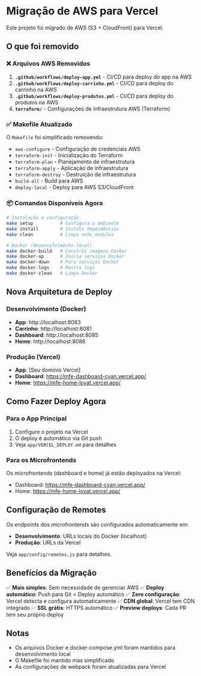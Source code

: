 # Migração de AWS para Vercel

Este projeto foi migrado de AWS (S3 + CloudFront) para Vercel.

## O que foi removido

### ❌ Arquivos AWS Removidos

1. **`.github/workflows/deploy-app.yml`** - CI/CD para deploy do app na AWS
2. **`.github/workflows/deploy-carrinho.yml`** - CI/CD para deploy do carrinho na AWS
3. **`.github/workflows/deploy-produtos.yml`** - CI/CD para deploy do produtos na AWS
4. **`terraform/`** - Configurações de infraestrutura AWS (Terraform)

### ✅ Makefile Atualizado

O `Makefile` foi simplificado removendo:
- `aws-configure` - Configuração de credenciais AWS
- `terraform-init` - Inicialização do Terraform
- `terraform-plan` - Planejamento de infraestrutura
- `terraform-apply` - Aplicação de infraestrutura
- `terraform-destroy` - Destruição de infraestrutura
- `build-all` - Build para AWS
- `deploy-local` - Deploy para AWS S3/CloudFront

### 📦 Comandos Disponíveis Agora

```bash
# Instalação e configuração
make setup          # Configura o ambiente
make install        # Instala dependências
make clean          # Limpa node_modules

# Docker (desenvolvimento local)
make docker-build   # Constrói imagens Docker
make docker-up      # Inicia serviços Docker
make docker-down    # Para serviços Docker
make docker-logs    # Mostra logs
make docker-clean   # Limpa Docker
```

## Nova Arquitetura de Deploy

### Desenvolvimento (Docker)
- **App**: http://localhost:8083
- **Carrinho**: http://localhost:8081
- **Dashboard**: http://localhost:8085
- **Home**: http://localhost:8086

### Produção (Vercel)
- **App**: [Seu domínio Vercel]
- **Dashboard**: https://mfe-dashboard-cyan.vercel.app/
- **Home**: https://mfe-home-lovat.vercel.app/

## Como Fazer Deploy Agora

### Para o App Principal
1. Configure o projeto na Vercel
2. O deploy é automático via Git push
3. Veja `app/VERCEL_DEPLOY.md` para detalhes

### Para os Microfrontends
Os microfrontends (dashboard e home) já estão deployados na Vercel:
- Dashboard: https://mfe-dashboard-cyan.vercel.app/
- Home: https://mfe-home-lovat.vercel.app/

## Configuração de Remotes

Os endpoints dos microfrontends são configurados automaticamente em:
- **Desenvolvimento**: URLs locais do Docker (localhost)
- **Produção**: URLs da Vercel

Veja `app/config/remotes.js` para detalhes.

## Benefícios da Migração

✅ **Mais simples**: Sem necessidade de gerenciar AWS
✅ **Deploy automático**: Push para Git = Deploy automático
✅ **Zero configuração**: Vercel detecta e configura automaticamente
✅ **CDN global**: Vercel tem CDN integrado
✅ **SSL grátis**: HTTPS automático
✅ **Preview deploys**: Cada PR tem seu próprio deploy

## Notas

- Os arquivos Docker e docker-compose.yml foram mantidos para desenvolvimento local
- O Makefile foi mantido mas simplificado
- As configurações de webpack foram atualizadas para Vercel


